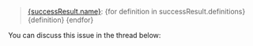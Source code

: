 > [{successResult.name}]({successResult.link}):
{for definition in successResult.definitions}
> {definition}
{endfor}

You can discuss this issue in the thread below: